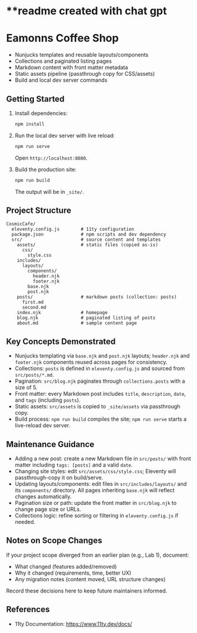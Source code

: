 # **readme created with chat gpt

# Eamonns Coffee Shop

- Nunjucks templates and reusable layouts/components
- Collections and paginated listing pages
- Markdown content with front matter metadata
- Static assets pipeline (passthrough copy for CSS/assets)
- Build and local dev server commands

## Getting Started

1. Install dependencies:

   ```bash
   npm install
   ```

2. Run the local dev server with live reload:

   ```bash
   npm run serve
   ```

   Open `http://localhost:8080`.

3. Build the production site:

   ```bash
   npm run build
   ```

   The output will be in `_site/`.

## Project Structure

```
CosmicCafe/
  eleventy.config.js        # 11ty configuration
  package.json              # npm scripts and dev dependency
  src/                      # source content and templates
    assets/                 # static files (copied as-is)
      css/
        style.css
    includes/
      layouts/
        components/
          header.njk
          footer.njk
        base.njk
        post.njk
    posts/                  # markdown posts (collection: posts)
      first.md
      second.md
    index.njk               # homepage
    blog.njk                # paginated listing of posts
    about.md                # sample content page
```

## Key Concepts Demonstrated

- Nunjucks templating via `base.njk` and `post.njk` layouts; `header.njk` and `footer.njk` components reused across pages for consistency.
- Collections: `posts` is defined in `eleventy.config.js` and sourced from `src/posts/*.md`.
- Pagination: `src/blog.njk` paginates through `collections.posts` with a size of 5.
- Front matter: every Markdown post includes `title`, `description`, `date`, and `tags` (including `posts`).
- Static assets: `src/assets` is copied to `_site/assets` via passthrough copy.
- Build process: `npm run build` compiles the site; `npm run serve` starts a live-reload dev server.

## Maintenance Guidance

- Adding a new post: create a new Markdown file in `src/posts/` with front matter including `tags: [posts]` and a valid `date`.
- Changing site styles: edit `src/assets/css/style.css`; Eleventy will passthrough-copy it on build/serve.
- Updating layouts/components: edit files in `src/includes/layouts/` and its `components/` directory. All pages inheriting `base.njk` will reflect changes automatically.
- Pagination size or path: update the front matter in `src/blog.njk` to change page size or URLs.
- Collections logic: refine sorting or filtering in `eleventy.config.js` if needed.

## Notes on Scope Changes

If your project scope diverged from an earlier plan (e.g., Lab 1), document:

- What changed (features added/removed)
- Why it changed (requirements, time, better UX)
- Any migration notes (content moved, URL structure changes)

Record these decisions here to keep future maintainers informed.

## References

- 11ty Documentation: https://www.11ty.dev/docs/



